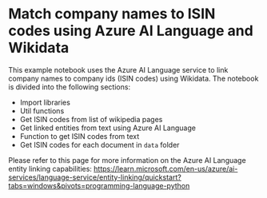 # Match company names to ISIN codes using Azure AI Language and Wikidata

This example notebook uses the Azure AI Language service to link company names to company ids (ISIN codes) using Wikidata. The notebook is divided into the following sections:
- Import libraries
- Util functions
- Get ISIN codes from list of wikipedia pages
- Get linked entities from text using Azure AI Language
- Function to get ISIN codes from text
- Get ISIN codes for each document in `data` folder

Please refer to this page for more information on the Azure AI Language entity linking capabilities: https://learn.microsoft.com/en-us/azure/ai-services/language-service/entity-linking/quickstart?tabs=windows&pivots=programming-language-python
